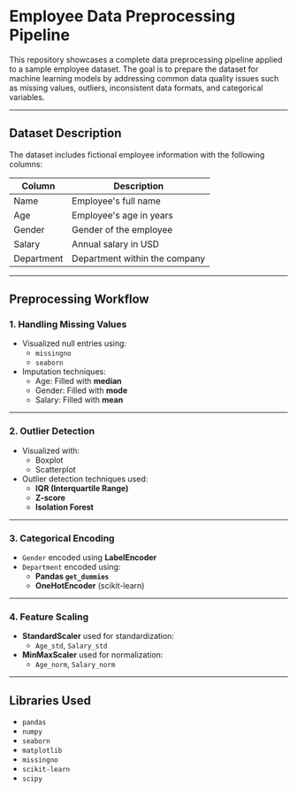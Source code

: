 # Employee Data Preprocessing Pipeline

This repository showcases a complete data preprocessing pipeline applied to a sample employee dataset. The goal is to prepare the dataset for machine learning models by addressing common data quality issues such as missing values, outliers, inconsistent data formats, and categorical variables.

---

## Dataset Description

The dataset includes fictional employee information with the following columns:

| Column      | Description                  |
|-------------|------------------------------|
| Name        | Employee's full name         |
| Age         | Employee's age in years      |
| Gender      | Gender of the employee       |
| Salary      | Annual salary in USD         |
| Department  | Department within the company|

---

##  Preprocessing Workflow

### 1. Handling Missing Values
- Visualized null entries using:
  - `missingno`
  - `seaborn`
- Imputation techniques:
  - Age: Filled with **median**
  - Gender: Filled with **mode**
  - Salary: Filled with **mean**

---

###  2. Outlier Detection
- Visualized with:
  - Boxplot
  - Scatterplot
- Outlier detection techniques used:
  - **IQR (Interquartile Range)**
  - **Z-score**
  - **Isolation Forest**

---

###  3. Categorical Encoding
- `Gender` encoded using **LabelEncoder**
- `Department` encoded using:
  - **Pandas `get_dummies`**
  - **OneHotEncoder** (scikit-learn)

---

### 4. Feature Scaling
- **StandardScaler** used for standardization:
  - `Age_std`, `Salary_std`
- **MinMaxScaler** used for normalization:
  - `Age_norm`, `Salary_norm`

---

##  Libraries Used

- `pandas`
- `numpy`
- `seaborn`
- `matplotlib`
- `missingno`
- `scikit-learn`
- `scipy`
